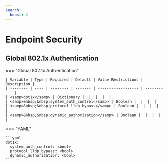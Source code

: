 ```yaml
---
search:
  boost: 2
---
```


# Endpoint Security
## Global 802.1x Authentication

=== "Global 802.1x Authentication"


    | Variable | Type | Required | Default | Value Restrictions | Description |
    | -------- | ---- | -------- | ------- | ------------------ | ----------- |
    | <samp>dot1x</samp> | Dictionary |  |  |  |  |
    | <samp>&nbsp;&nbsp;system_auth_control</samp> | Boolean |  |  |  |  |
    | <samp>&nbsp;&nbsp;protocol_lldp_bypass</samp> | Boolean |  |  |  |  |
    | <samp>&nbsp;&nbsp;dynamic_authorization</samp> | Boolean |  |  |  |  |

=== "YAML"

    ```yaml
    dot1x:
      system_auth_control: <bool>
      protocol_lldp_bypass: <bool>
      dynamic_authorization: <bool>
    ```

